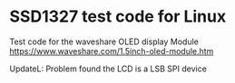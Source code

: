 # SSD1327 test code for Linux

Test code for the waveshare OLED display Module
https://www.waveshare.com/1.5inch-oled-module.htm

UpdateL: Problem found the LCD is a LSB SPI device
